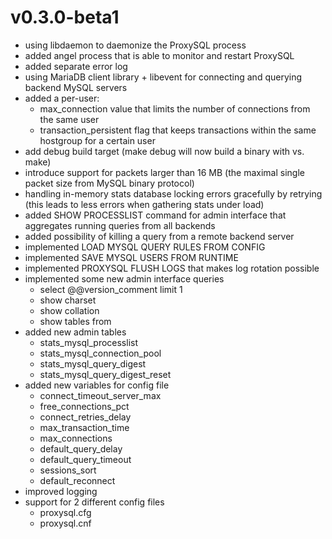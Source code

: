 v0.3.0-beta1
============= 

* using libdaemon to daemonize the ProxySQL process
* added angel process that is able to monitor and restart ProxySQL
* added separate error log
* using MariaDB client library + libevent for connecting and querying backend MySQL servers
* added a per-user:
  * max_connection value that limits the number of connections from the same user
  * transaction_persistent flag that keeps transactions within the same hostgroup for a certain user 
* add debug build target (make debug will now build a binary with vs. make)
* introduce support for packets larger than 16 MB (the maximal single packet size from MySQL binary protocol)
* handling in-memory stats database locking errors gracefully by retrying (this leads to less errors when gathering stats under load)
* added SHOW PROCESSLIST command for admin interface that aggregates running queries from all backends
* added possibility of killing a query from a remote backend server
* implemented LOAD MYSQL QUERY RULES FROM CONFIG
* implemented SAVE MYSQL USERS FROM RUNTIME
* implemented PROXYSQL FLUSH LOGS that makes log rotation possible
* implemented some new admin interface queries
  * select @@version_comment limit 1
  * show charset
  * show collation
  * show tables from
* added new admin tables
  * stats_mysql_processlist
  * stats_mysql_connection_pool
  * stats_mysql_query_digest
  * stats_mysql_query_digest_reset
* added new variables for config file
  * connect_timeout_server_max
  * free_connections_pct
  * connect_retries_delay
  * max_transaction_time
  * max_connections
  * default_query_delay
  * default_query_timeout
  * sessions_sort
  * default_reconnect
* improved logging
* support for 2 different config files
  * proxysql.cfg
  * proxysql.cnf